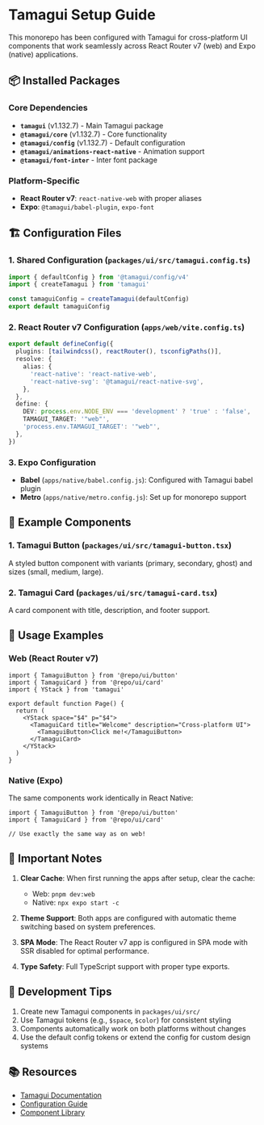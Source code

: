 # Tamagui Setup Guide

This monorepo has been configured with Tamagui for cross-platform UI components that work seamlessly across React Router v7 (web) and Expo (native) applications.

## 📦 Installed Packages

### Core Dependencies
- **`tamagui`** (v1.132.7) - Main Tamagui package
- **`@tamagui/core`** (v1.132.7) - Core functionality
- **`@tamagui/config`** (v1.132.7) - Default configuration
- **`@tamagui/animations-react-native`** - Animation support
- **`@tamagui/font-inter`** - Inter font package

### Platform-Specific
- **React Router v7**: `react-native-web` with proper aliases
- **Expo**: `@tamagui/babel-plugin`, `expo-font`

## 🏗️ Configuration Files

### 1. Shared Configuration (`packages/ui/src/tamagui.config.ts`)
```typescript
import { defaultConfig } from '@tamagui/config/v4'
import { createTamagui } from 'tamagui'

const tamaguiConfig = createTamagui(defaultConfig)
export default tamaguiConfig
```

### 2. React Router v7 Configuration (`apps/web/vite.config.ts`)
```typescript
export default defineConfig({
  plugins: [tailwindcss(), reactRouter(), tsconfigPaths()],
  resolve: {
    alias: {
      'react-native': 'react-native-web',
      'react-native-svg': '@tamagui/react-native-svg',
    },
  },
  define: {
    DEV: process.env.NODE_ENV === 'development' ? 'true' : 'false',
    TAMAGUI_TARGET: '"web"',
    'process.env.TAMAGUI_TARGET': '"web"',
  },
})
```

### 3. Expo Configuration
- **Babel** (`apps/native/babel.config.js`): Configured with Tamagui babel plugin
- **Metro** (`apps/native/metro.config.js`): Set up for monorepo support

## 🎨 Example Components

### 1. Tamagui Button (`packages/ui/src/tamagui-button.tsx`)
A styled button component with variants (primary, secondary, ghost) and sizes (small, medium, large).

### 2. Tamagui Card (`packages/ui/src/tamagui-card.tsx`)
A card component with title, description, and footer support.

## 🚀 Usage Examples

### Web (React Router v7)
```tsx
import { TamaguiButton } from '@repo/ui/button'
import { TamaguiCard } from '@repo/ui/card'
import { YStack } from 'tamagui'

export default function Page() {
  return (
    <YStack space="$4" p="$4">
      <TamaguiCard title="Welcome" description="Cross-platform UI">
        <TamaguiButton>Click me!</TamaguiButton>
      </TamaguiCard>
    </YStack>
  )
}
```

### Native (Expo)
The same components work identically in React Native:
```tsx
import { TamaguiButton } from '@repo/ui/button'
import { TamaguiCard } from '@repo/ui/card'

// Use exactly the same way as on web!
```

## 📝 Important Notes

1. **Clear Cache**: When first running the apps after setup, clear the cache:
   - Web: `pnpm dev:web`
   - Native: `npx expo start -c`

2. **Theme Support**: Both apps are configured with automatic theme switching based on system preferences.

3. **SPA Mode**: The React Router v7 app is configured in SPA mode with SSR disabled for optimal performance.

4. **Type Safety**: Full TypeScript support with proper type exports.

## 🔧 Development Tips

1. Create new Tamagui components in `packages/ui/src/`
2. Use Tamagui tokens (e.g., `$space`, `$color`) for consistent styling
3. Components automatically work on both platforms without changes
4. Use the default config tokens or extend the config for custom design systems

## 📚 Resources

- [Tamagui Documentation](https://tamagui.dev)
- [Configuration Guide](https://tamagui.dev/docs/core/configuration)
- [Component Library](https://tamagui.dev/ui/intro)